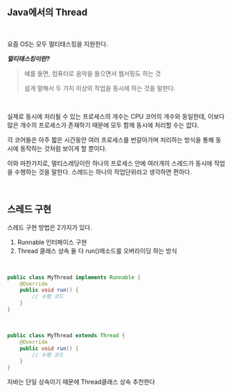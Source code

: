 ## Java에서의 Thread

<br>

요즘 OS는 모두 멀티태스킹을 지원한다.

***멀티태스킹이란?***

> 예를 들면, 컴퓨터로 음악을 들으면서 웹서핑도 하는 것
>
> 쉽게 말해서 두 가지 이상의 작업을 동시에 하는 것을 말한다.
<br>

실제로 동시에 처리될 수 있는 프로세스의 개수는 CPU 코어의 개수와 동일한데, 이보다 많은 개수의 프로세스가 존재하기 때문에 모두 함께 동시에 처리할 수는 없다.

각 코어들은 아주 짧은 시간동안 여러 프로세스를 번갈아가며 처리하는 방식을 통해 동시에 동작하는 것처럼 보이게 할 뿐이다.

이와 마찬가지로, 멀티스레딩이란 하나의 프로세스 안에 여러개의 스레드가 동시에 작업을 수행하는 것을 말한다. 스레드는 하나의 작업단위라고 생각하면 편하다.

<br>

스레드 구현
---
스레드 구현 방법은 2가지가 있다.
1. Runnable 인터페이스 구현
2. Thread 클래스 상속
둘 다 run()메소드를 오버라이딩 하는 방식
<br>

```java
public class MyThread implements Runnable {
    @Override
    public void run() {
        // 수행 코드
    }
}
```

<br>

```java
public class MyThread extends Thread {
    @Override
    public void run() {
        // 수행 코드
    }
}
```
자바는 단일 상속이기 때문에 Thread클래스 상속 추천한다
